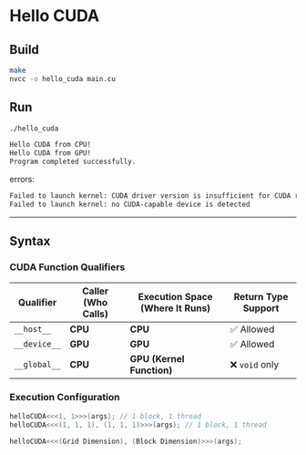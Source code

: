 # Hello CUDA

## Build

```bash
make
nvcc -o hello_cuda main.cu
```

## Run

```bash
./hello_cuda

Hello CUDA from CPU!
Hello CUDA from GPU!
Program completed successfully.
```

errors:

```bash
Failed to launch kernel: CUDA driver version is insufficient for CUDA runtime version
Failed to launch kernel: no CUDA-capable device is detected
```

---

## Syntax

### CUDA Function Qualifiers

| Qualifier      | Caller (Who Calls)  | Execution Space (Where It Runs) | Return Type Support |
|----------------|---------------------|---------------------------------|---------------------|
| `__host__`     | **CPU**             | **CPU**                         | ✅ Allowed |
| `__device__`   | **GPU**             | **GPU**                         | ✅ Allowed |
| `__global__`   | **CPU**             | **GPU (Kernel Function)**       | ❌ `void` only |

### Execution Configuration

```cpp
helloCUDA<<<1, 1>>>(args); // 1 block, 1 thread
helloCUDA<<<(1, 1, 1), (1, 1, 1)>>>(args); // 1 block, 1 thread

helloCUDA<<<(Grid Dimension), (Block Dimension)>>>(args);
```

